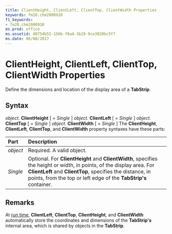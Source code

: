 ```yaml
---
title: ClientHeight, ClientLeft, ClientTop, ClientWidth Properties
keywords: fm20.chm2000910
f1_keywords:
- fm20.chm2000910
ms.prod: office
ms.assetid: d0754b52-156b-f8a4-3b28-9ce3020bc5f7
ms.date: 06/08/2017
---
```



# ClientHeight, ClientLeft, ClientTop, ClientWidth Properties



Define the dimensions and location of the display area of a  **TabStrip**.

## Syntax

_object_. **ClientHeight** [ = _Single_ ]
 _object_. **ClientLeft** [ = _Single_ ]
 _object_. **ClientTop** [ = _Single_ ]
 _object_. **ClientWidth** [ = _Single_ ]
The  **ClientHeight**, **ClientLeft**, **ClientTop**, and **ClientWidth** property syntaxes have these parts:


|**Part**|**Description**|
|:-----|:-----|
| _object_|Required. A valid object.|
| _Single_|Optional. For  **ClientHeight** and **ClientWidth**, specifies the height or width, in points, of the display area. For **ClientLeft** and **ClientTop**, specifies the distance, in points, from the top or left edge of the **TabStrip's** container.|

## Remarks

At [run time](../../Glossary/vbe-glossary.md#run-time),  **ClientLeft**, **ClientTop**, **ClientHeight**, and **ClientWidth** automatically store the coordinates and dimensions of the **TabStrip's** internal area, which is shared by objects in the **TabStrip**.

